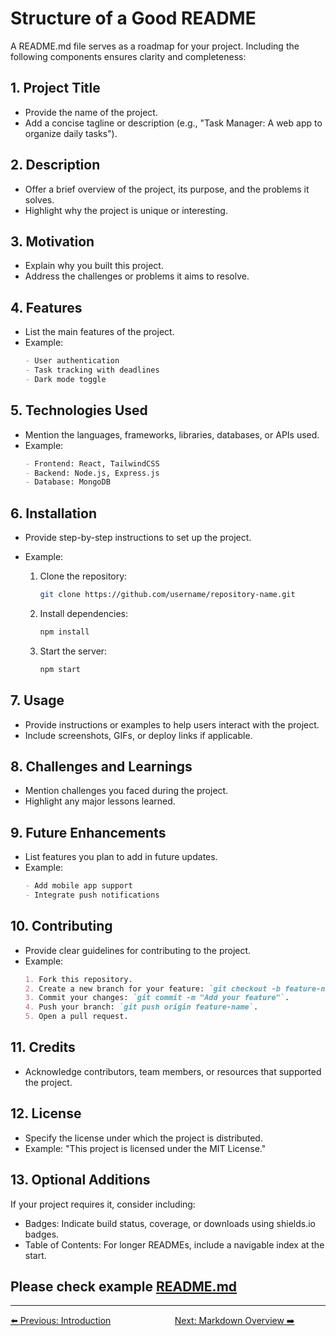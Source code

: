 # Structure of a Good README
A README.md file serves as a roadmap for your project. Including the following components ensures clarity and completeness:

## 1. Project Title
- Provide the name of the project.
- Add a concise tagline or description (e.g., "Task Manager: A web app to organize daily tasks").

## 2. Description
- Offer a brief overview of the project, its purpose, and the problems it solves.
- Highlight why the project is unique or interesting.

## 3. Motivation
- Explain why you built this project.
- Address the challenges or problems it aims to resolve.

## 4. Features
- List the main features of the project.
- Example:
    ```markdown
    - User authentication
    - Task tracking with deadlines
    - Dark mode toggle
    ```

## 5. Technologies Used
- Mention the languages, frameworks, libraries, databases, or APIs used.
- Example:
    ```markdown
    - Frontend: React, TailwindCSS
    - Backend: Node.js, Express.js
    - Database: MongoDB
    ```

## 6. Installation
- Provide step-by-step instructions to set up the project.
- Example:

    1. Clone the repository:
        ```bash
        git clone https://github.com/username/repository-name.git
        ```
    2. Install dependencies:
        ```bash
        npm install
        ```
    3. Start the server:
        ```bash
        npm start
        ```

## 7. Usage
- Provide instructions or examples to help users interact with the project.
- Include screenshots, GIFs, or deploy links if applicable.

## 8. Challenges and Learnings
- Mention challenges you faced during the project.
- Highlight any major lessons learned.

## 9. Future Enhancements
- List features you plan to add in future updates.
- Example:
    ```markdown
    - Add mobile app support
    - Integrate push notifications
    ```

## 10. Contributing
- Provide clear guidelines for contributing to the project.
- Example:
    ```markdown
    1. Fork this repository.
    2. Create a new branch for your feature: `git checkout -b feature-name`.
    3. Commit your changes: `git commit -m "Add your feature"`.
    4. Push your branch: `git push origin feature-name`.
    5. Open a pull request.
    ```

## 11. Credits
- Acknowledge contributors, team members, or resources that supported the project.

## 12. License
- Specify the license under which the project is distributed.
- Example: "This project is licensed under the MIT License."

## 13. Optional Additions
If your project requires it, consider including:

- Badges: Indicate build status, coverage, or downloads using shields.io badges.
- Table of Contents: For longer READMEs, include a navigable index at the start.


**Please check example [README.md](./example.md)**
---

---

<div>
  <a href="./introduction.md">⬅️ Previous: Introduction</a>
  &nbsp;&nbsp;&nbsp;&nbsp;&nbsp;&nbsp;&nbsp;&nbsp;&nbsp;&nbsp;&nbsp;&nbsp;&nbsp;&nbsp;&nbsp;&nbsp;&nbsp;&nbsp;&nbsp;&nbsp;&nbsp;&nbsp;&nbsp;&nbsp;
  <a href="./markdown.md">Next: Markdown Overview ➡️</a>
</div>

